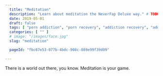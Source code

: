 ```yaml
---
  title: "Meditation"
  description: "Learn about meditation the NeverFap Deluxe way." # TODO
  date: 2019-05-01
  draft: false
  tags: [ "porn addiction", "porn recovery", "addiction recovery", "addiction", "awareness", "nofap", "neverfap", "neverfap deluxe" ]
  categories: [ "" ]
  # image: "/images/face.jpg"
  slug: "meditation"

  pageId: "fbc67e53-077b-4bdc-908c-889e99f39d09"
  
---
```


There is a world out there, you know. Meditation is your game.